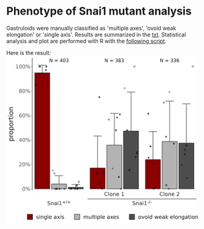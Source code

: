 # Phenotype of Snai1 mutant analysis

Gastruloids were manually classified as 'multiple axes', 'ovoid weak elongation' or 'single axis'. Results are summarized in the [txt](./input_phenotype.txt). Statistical analysis and plot are performed with R with the [following script](./stats_Snai1.qmd).

Here is the result:
![Figure phenotype](../../output.files/imaging/phenotype_Snai1KO/prop.Snai1.png)
